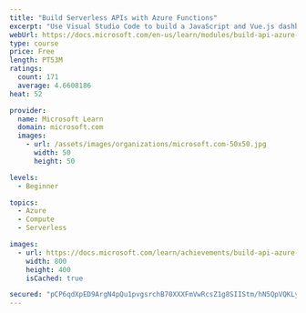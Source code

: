 ```yaml
---
title: "Build Serverless APIs with Azure Functions"
excerpt: "Use Visual Studio Code to build a JavaScript and Vue.js dashboard with a Serverless API powered by Azure Functions, Node.js and Cosmos DB."
webUrl: https://docs.microsoft.com/en-us/learn/modules/build-api-azure-functions/
type: course
price: Free
length: PT53M
ratings:
  count: 171
  average: 4.6608186
heat: 52

provider:
  name: Microsoft Learn
  domain: microsoft.com
  images:
    - url: /assets/images/organizations/microsoft.com-50x50.jpg
      width: 50
      height: 50

levels:
  - Beginner

topics:
  - Azure
  - Compute
  - Serverless

images:
  - url: https://docs.microsoft.com/learn/achievements/build-api-azure-functions-social.png
    width: 800
    height: 400
    isCached: true

secured: "pCP6qdXpED9ArgN4pQu1pvgsrchB70XXXFmVwRcsZ1g8SIIStm/hN5QpVQKLyIxxWULfZKDdpcjqkoTDCgJHFPoT3HE1H4ljX3jKaRF1G1EktxocKTVufkKE4Zt8gmLdfkvGUuldf2GEORjL6nkXe6mLZV+xHVzecGuGOdDz7N7iAp9IO1vWKYRsu2FC4nso4gfilgKnIFXQ+Y+TbrMMwhDsOT7ousDJT+8i3UpIgaQTCcIWrzGPW20zP4e/fYh800zLhxvjcRYC9onotRL5A103eXsT8ZSCwJSE55+7fAlpLdULyp0Fn8w2JYmfToCdvo2Zblua/zgaX3De1HdU0SZW4luOqAffb09TxPv96YKJnCHlxXNBO5mIVbY3OhgzADg0LR6KXidYO5AMFbCNbksuuwraNRwDxUR03Flcj5g=;y9rddTstY4Z1KCF/BAcOeQ=="
---
```


